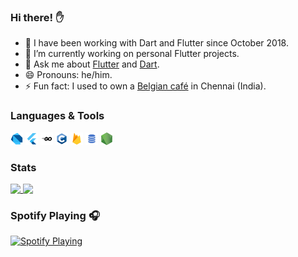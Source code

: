 ### Hi there! ✋

- 👷 I have been working with Dart and Flutter since October 2018.
- 🔭 I’m currently working on personal Flutter projects.
- 💬 Ask me about [Flutter](https://flutter.dev/) and [Dart](https://dart.dev/).
- 😄 Pronouns: he/him.
- ⚡ Fun fact: I used to own a [Belgian café](https://www.instagram.com/wafobel/) in Chennai (India).

### Languages & Tools

<code><img height="20" src="https://raw.githubusercontent.com/github/explore/80688e429a7d4ef2fca1e82350fe8e3517d3494d/topics/dart/dart.png"></code>
<code><img height="20" src="https://raw.githubusercontent.com/github/explore/80688e429a7d4ef2fca1e82350fe8e3517d3494d/topics/flutter/flutter.png"></code>
<code><img height="20" src="https://raw.githubusercontent.com/github/explore/80688e429a7d4ef2fca1e82350fe8e3517d3494d/topics/go/go.png"></code>
<code><img height="20" src="https://raw.githubusercontent.com/github/explore/80688e429a7d4ef2fca1e82350fe8e3517d3494d/topics/c/c.png"></code>
<code><img height="20" src="https://raw.githubusercontent.com/github/explore/80688e429a7d4ef2fca1e82350fe8e3517d3494d/topics/firebase/firebase.png"></code>
<code><img height="20" src="https://raw.githubusercontent.com/github/explore/80688e429a7d4ef2fca1e82350fe8e3517d3494d/topics/sql/sql.png"></code>
<code><img height="20" src="https://raw.githubusercontent.com/github/explore/80688e429a7d4ef2fca1e82350fe8e3517d3494d/topics/nodejs/nodejs.png"></code>

### Stats

<a href="https://github.com/anuraghazra/github-readme-stats">
  <img align="top" src="https://github-readme-stats.vercel.app/api?username=cbonello&hide_border=true&count_private=true" />
</a>
<a href="https://github.com/anuraghazra/convoychat">
  <img align="top" src="https://github-readme-stats.vercel.app/api/top-langs/?username=cbonello&hide_border=true&show_icons=true&layout=compact&theme=vue" />
</a>

### Spotify Playing 🎧

[<img src="https://novatorem-alpha.vercel.app/api/spotify" alt="Spotify Playing" width="350" />](https://open.spotify.com/user/768bd84vi6h99ualhr759fwgu)
